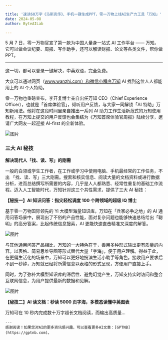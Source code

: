 ```yaml
---

title: '速读60万字《马斯克传》、手机一键生成PPT，零一万物上线AI生产力工具「万知」'
date: 2024-05-08
author: ByteAILab

---
```


5 月 7 日，零一万物官宣了第一款为中国人量身一站式 AI 工作平台 —— 万知。它可以做会议纪要、周报、写作助手，还可以解读财报、论文等各类文件，帮你做 PPT。

---
这一切，都可以登录一键解决，中英双语，完全免费。

大众可以通过网页（www.wanzhi.com）和微信小程序万知 AI 找到这位人人都能用上的 AI 个人特助。

零一万物也重磅宣布，李开复博士亲自出任万知 CEO（Chief Experience Officer），也就是「首席体验官」，倾听用户反馈，与大家一同解锁「AI 特助」万知新用法。他将在这段时间里亲自推出一系列 AI 助力工作生活新范式的万知使用教程，在万知上提交的用户反馈也会集结为《万知首席体验官周报》陆续分享，邀请广大网友一起迎接 AI-first 的全新体验。

![图片](https://mmbiz.qpic.cn/sz_mmbiz_jpg/KmXPKA19gW9PbIhVlrSbEoic8KjvFIaYqKAyqibASDbW5grKvHzPlxCFTUtEefYjX4M3dWAoJxdwtWbiaxnicibSkKA/640?wx_fmt=jpeg&amp;from=appmsg)

### 三大 AI 秘技

**解决现代人「找、读、写」的刚需**

一般的白领或学生工作者，在工作或学习中使用电脑、手机最经常的工作任务，不出 「找、读、写」三大刚需。搜索和核实信息、阅读大量的文档资料或进行数据分析，进而总结撰写所需要的内容，几乎是人人都熟悉、经常性重复的基础工作流程。迈入人工智能时代，万知针对这三个共性需求，提供了三大 AI 秘技：

**【秘技一】AI 知识问答：指尖轻松调度 100 个跨领域的超级 IQ 博士**

基于零一万物国际领先的 Yi 大模型海量知识库，万知在「兵家必争之地」的 AI 通用问答场景中，展现出了不俗的产品性能，面对复杂问题也能够快速总结给出「聪明」的高分答案，比起传统信息搜索，AI 更能快速直击精准又深度的解答。

![图片](https://mmbiz.qpic.cn/sz_mmbiz_gif/KmXPKA19gW9PbIhVlrSbEoic8KjvFIaYqZ7hxtBNTAweECc6C55XJvsmpTqF8mb7FicYFCY3qndVVqRcrmzSLDBQ/640?wx_fmt=gif&amp;from=appmsg)

与其他通用问答产品相比，万知的一大特色在于，善用多种形式输出更有质量的内容。以表格、简易思维导图等形式替代大量「字海」，便于用户理解。得益于此，在更偏生活化的场景中，万知可以更好地扮演生活小助手等角色。接收用户要求后不到一秒钟，万知就已经将所需信息以表格的形式呈现，方便用户直接上手。

同时，为了弥补大模型知识库的滞后性、避免幻觉产生，万知支持实时访问和整合互联网信息，为用户提供最新的数据和见解。

![图片](https://mmbiz.qpic.cn/sz_mmbiz_gif/KmXPKA19gW9PbIhVlrSbEoic8KjvFIaYqWjxENJKkkc0tibvsvJmTGV7b7fCXCN54Ry2rH1YsXKa1wsndegURxKw/640?wx_fmt=gif&amp;from=appmsg)

**【秘技二】AI 读文档：秒读 5000 页字海，多模态读懂中英图表**

万知可在 10 秒内完成数十万字超长文档阅读，而输出高质量...
```
---
感谢阅读！如果您对AI的更多资讯感兴趣，可以查看更多AI文章：[GPTNB](https://gptnb.com)。
